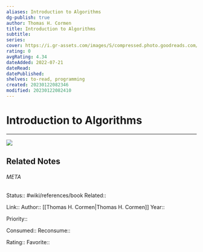 ```yaml
---
aliases: Introduction to Algorithms
dg-publish: true
author: Thomas H. Cormen
title: Introduction to Algorithms
subtitle: 
series: 
cover: https://i.gr-assets.com/images/S/compressed.photo.goodreads.com/books/1387741681l/108986.jpg
rating: 0
avgRating: 4.34
dateAdded: 2022-07-21
dateRead: 
datePublished: 
shelves: to-read, programming
created: 20230122082346
modified: 20230122082410
---
```

# Introduction to Algorithms
---
![](https://i.gr-assets.com/images/S/compressed.photo.goodreads.com/books/1387741681l/108986.jpg)

## Related Notes




###### META
Status:: #wiki/references/book
Related:: 

Link:: 
Author:: [[Thomas H. Cormen\|Thomas H. Cormen]]
Year:: 

Priority:: 

Consumed:: 
Reconsume:: 

Rating:: 
Favorite:: 
